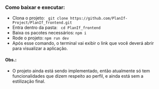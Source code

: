 ### Como baixar e executar:
* Clona o projeto: ``` git clone https://github.com/PlanIf-Project/PlanIf_frontend.git```
* Entra dentro da pasta: ``` cd PlanIf_frontend```
* Baixa os pacotes necessários: ``` npm i ```
* Rode o projeto: ``` npm run dev ```
* Após esse comando, o terminal vai exibir o link que você deverá abrir para visualizar a aplicação.

#### Obs.:
* O projeto ainda está sendo implementado, então atualmente só tem funcionalidades que dizem respeito ao perfil, e ainda está sem a estilização final.